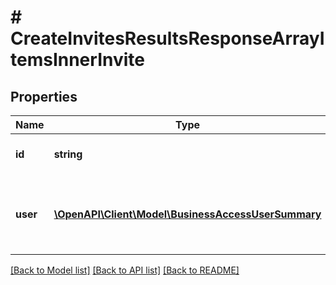 # # CreateInvitesResultsResponseArrayItemsInnerInvite

## Properties

Name | Type | Description | Notes
------------ | ------------- | ------------- | -------------
**id** | **string** | Unique identifier of the invite/request. | [optional]
**user** | [**\OpenAPI\Client\Model\BusinessAccessUserSummary**](BusinessAccessUserSummary.md) | Metadata for the member/partner that was sent the invite/request. | [optional]

[[Back to Model list]](../../README.md#models) [[Back to API list]](../../README.md#endpoints) [[Back to README]](../../README.md)
